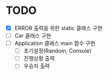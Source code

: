 # TODO   
   
- [x] ERROR 출력을 위한 static 클래스 구현   
- [ ] Car 클래스 구현   
- [ ] Application 클래스 main 함수 구현   
    - [ ] 초기설정(Random, Console)   
    - [ ] 진행상황 출력
    - [ ] 우승자 출력